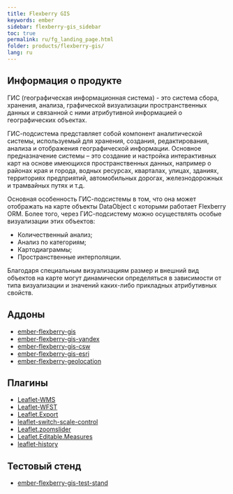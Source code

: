 ```yaml
---
title: Flexberry GIS
keywords: ember
sidebar: flexberry-gis_sidebar
toc: true
permalink: ru/fg_landing_page.html
folder: products/flexberry-gis/
lang: ru
---
```


## Информация о продукте

ГИС (географическая информационная система) - это система сбора, хранения, анализа, графической визуализации пространственных данных и связанной с ними атрибутивной информацией о географических объектах.


ГИС-подсистема представляет собой компонент аналитической системы, используемый для хранения, создания, редактирования, анализа и отображения географической информации. Основное предназначение системы – это создание и настройка интерактивных карт на основе имеющихся пространственных данных, например о районах края и города, водных ресурсах, кварталах, улицах, зданиях, территориях предприятий, автомобильных дорогах, железнодорожных и трамвайных путях и т.д.

Основная особенность ГИС-подсистемы в том, что она может отображать на карте объекты DataObject с которыми работает Flexberry ORM.
Более того, через ГИС-подсистему можно осуществлять особые визуализации этих объектов:

* Количественный анализ;
* Анализ по категориям;
* Картодиаграммы;
* Пространственные интерполяции.

Благодаря специальным визуализациям размер и внешний вид объектов на карте могут динамически определяться в зависимости от типа визуализации и значений каких-либо прикладных атрибутивных свойств.

## Аддоны

* [ember-flexberry-gis](efg_landing_page.html)
* [ember-flexberry-gis-yandex](efgy_ember-flexberry-gis-yandex.html)
* [ember-flexberry-gis-csw](efgcsw_ember-flexberry-gis-csw.html)
* [ember-flexberry-gis-esri](efgesri_ember-flexberry-gis-esri.html)
* [ember-flexberry-geolocation](efgeo_ember-flexberry-geolocation.html)

## Плагины

* [Leaflet-WMS](lwms_leaflet-wms.html)
* [Leaflet-WFST](lwfst_leaflet-wfst.html)
* [Leaflet.Export](le_leaflet-export.html)
* [leaflet-switch-scale-control](lssc_leaflet-switch-scale-control.html)
* [Leaflet.zoomslider](lz_leaflet-zoomslider.html)
* [Leaflet.Editable.Measures](lem_leaflet-editable-measures.html)
* [leaflet-history](lh_leaflet-history.html)

## Тестовый стенд

* [ember-flexberry-gis-test-stand](ef2_service.html)

